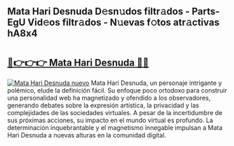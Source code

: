 ## Mata Hari Desnuda D𝚎sn𝚞dos filtr𝚊dos - Parts-EgU Vid𝚎os filtr𝚊dos - N𝚞evas f𝚘tos atr𝚊ctivas hA8x4

# <h2><a href="http://mb2txc.tromn.icu/?c=Mata+Hari+Desnuda">🔗👉👉👉 Mata Hari Desnuda 🔗🔗</a></h2>

[![Mata Hari Desnuda nuevo](https://i.imgur.com/pEAQMta.gif)](http://mb2txc.tromn.icu/?c=Mata+Hari+Desnuda)
Mata Hari Desnuda, un personaje intrigante y polémico, elude la definición fácil. Su enfoque poco ortodoxo para construir una personalidad web ha magnetizado y ofendido a los observadores, generando debates sobre la expresión artística, la privacidad y las complejidades de las sociedades virtuales. A pesar de la incertidumbre de sus próximas acciones, su impacto en el mundo virtual es profundo. La determinación inquebrantable y el magnetismo innegable impulsan a Mata Hari Desnuda a nuevas alturas en la comunidad digital.
